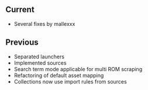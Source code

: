## Current
- Several fixes by mallexxx

## Previous
- Separated launchers
- Implemented sources
- Search term mode applicable for multi ROM scraping
- Refactoring of default asset mapping
- Collections now use import rules from sources
